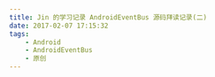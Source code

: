 ```yaml
---
title: Jin 的学习记录 AndroidEventBus 源码拜读记录(二)
date: 2017-02-07 17:15:32
tags:
    - Android
    - AndroidEventBus
    - 原创
---
```

